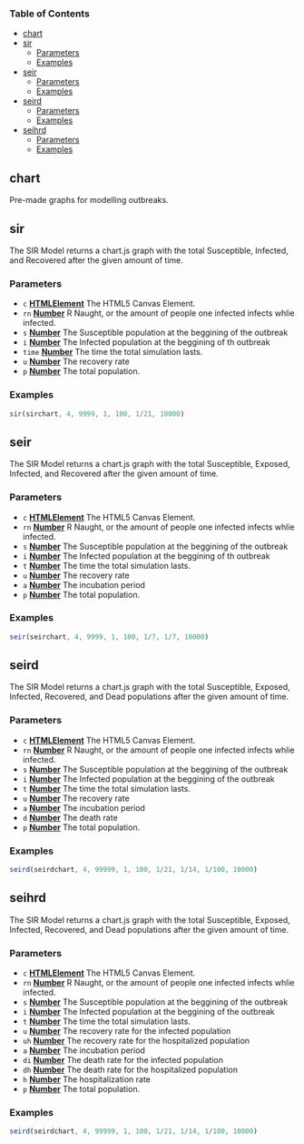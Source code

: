 <!-- Generated by documentation.js. Update this documentation by updating the source code. -->

### Table of Contents

*   [chart][1]
*   [sir][2]
    *   [Parameters][3]
    *   [Examples][4]
*   [seir][5]
    *   [Parameters][6]
    *   [Examples][7]
*   [seird][8]
    *   [Parameters][9]
    *   [Examples][10]
*   [seihrd][11]
    *   [Parameters][12]
    *   [Examples][13]

## chart
Pre-made graphs for modelling outbreaks.

## sir

The SIR Model returns a chart.js graph with the total Susceptible, Infected, and Recovered after the given amount of time.

### Parameters

*   `c` **[HTMLElement][14]** The HTML5 Canvas Element.
*   `rn` **[Number][15]** R Naught, or the amount of people one infected infects whlie infected.
*   `s` **[Number][15]** The Susceptible population at the beggining of the outbreak
*   `i` **[Number][15]** The Infected population at the beggining of th outbreak
*   `time` **[Number][15]** The time the total simulation lasts.
*   `u` **[Number][15]** The recovery rate
*   `p` **[Number][15]** The total population.

### Examples

```javascript
sir(sirchart, 4, 9999, 1, 100, 1/21, 10000)
```

## seir

The SIR Model returns a chart.js graph with the total Susceptible, Exposed, Infected, and Recovered after the given amount of time.

### Parameters

*   `c` **[HTMLElement][14]** The HTML5 Canvas Element.
*   `rn` **[Number][15]** R Naught, or the amount of people one infected infects whlie infected.
*   `s` **[Number][15]** The Susceptible population at the beggining of the outbreak
*   `i` **[Number][15]** The Infected population at the beggining of th outbreak
*   `t` **[Number][15]** The time the total simulation lasts.
*   `u` **[Number][15]** The recovery rate
*   `a` **[Number][15]** The incubation period
*   `p` **[Number][15]** The total population.

### Examples

```javascript
seir(seirchart, 4, 9999, 1, 100, 1/7, 1/7, 10000)
```

## seird

The SIR Model returns a chart.js graph with the total Susceptible, Exposed, Infected, Recovered, and Dead populations after the given amount of time.

### Parameters

*   `c` **[HTMLElement][14]** The HTML5 Canvas Element.
*   `rn` **[Number][15]** R Naught, or the amount of people one infected infects whlie infected.
*   `s` **[Number][15]** The Susceptible population at the beggining of the outbreak
*   `i` **[Number][15]** The Infected population at the beggining of the outbreak
*   `t` **[Number][15]** The time the total simulation lasts.
*   `u` **[Number][15]** The recovery rate
*   `a` **[Number][15]** The incubation period
*   `d` **[Number][15]** The death rate
*   `p` **[Number][15]** The total population.

### Examples

```javascript
seird(seirdchart, 4, 99999, 1, 100, 1/21, 1/14, 1/100, 10000)
```

## seihrd

The SIR Model returns a chart.js graph with the total Susceptible, Exposed, Infected, Recovered, and Dead populations after the given amount of time.

### Parameters

*   `c` **[HTMLElement][14]** The HTML5 Canvas Element.
*   `rn` **[Number][15]** R Naught, or the amount of people one infected infects whlie infected.
*   `s` **[Number][15]** The Susceptible population at the beggining of the outbreak
*   `i` **[Number][15]** The Infected population at the beggining of the outbreak
*   `t` **[Number][15]** The time the total simulation lasts.
*   `u` **[Number][15]** The recovery rate for the infected population
*   `uh` **[Number][15]** The recovery rate for the hospitalized population
*   `a` **[Number][15]** The incubation period
*   `di` **[Number][15]** The death rate for the infected population
*   `dh` **[Number][15]** The death rate for the hospitalized population
*   `h` **[Number][15]** The hospitalization rate
*   `p` **[Number][15]** The total population.

### Examples

```javascript
seird(seirdchart, 4, 99999, 1, 100, 1/21, 1/14, 1/100, 10000)
```

[1]: #chart

[2]: #sir

[3]: #parameters

[4]: #examples

[5]: #seir

[6]: #parameters-1

[7]: #examples-1

[8]: #seird

[9]: #parameters-2

[10]: #examples-2

[11]: #seihrd

[12]: #parameters-3

[13]: #examples-3

[14]: https://developer.mozilla.org/docs/Web/HTML/Element

[15]: https://developer.mozilla.org/docs/Web/JavaScript/Reference/Global_Objects/Number
